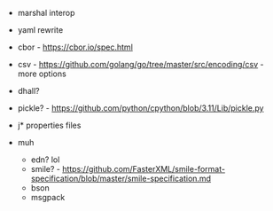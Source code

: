 - marshal interop
- yaml rewrite
- cbor - https://cbor.io/spec.html
- csv - https://github.com/golang/go/tree/master/src/encoding/csv - more options
- dhall?
- pickle? - https://github.com/python/cpython/blob/3.11/Lib/pickle.py
- j* properties files

- muh
  - edn? lol
  - smile? - https://github.com/FasterXML/smile-format-specification/blob/master/smile-specification.md
  - bson
  - msgpack

